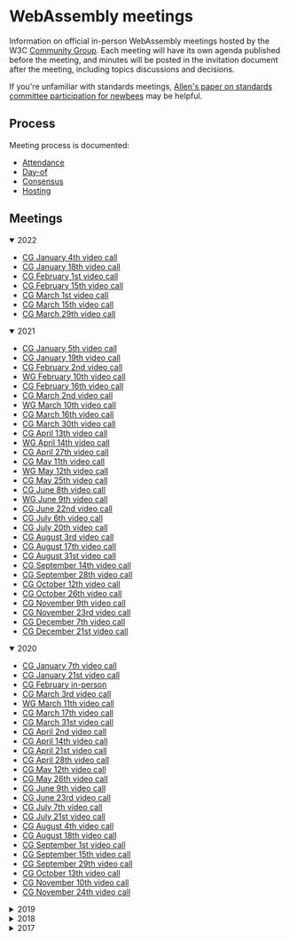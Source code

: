 # WebAssembly meetings

Information on official in-person WebAssembly meetings hosted by the W3C
[Community Group](https://w3.org/community/webassembly/). Each meeting will have its own
agenda published before the meeting, and minutes will be posted in the
invitation document after the meeting, including topics discussions and
decisions.

If you're unfamiliar with standards meetings,
[Allen's paper on standards committee participation for newbees](http://wirfs-brock.com/allen/files/papers/standpats-asianplop2016.pdf)
may be helpful.

## Process

Meeting process is documented:

* [Attendance](process/attendance.md)
* [Day-of](process/day-of.md)
* [Consensus](process/consensus.md)
* [Hosting](process/hosting.md)

## Meetings

<details open>
<summary>2022</summary>

   * [CG January 4th video call](main/2022/CG-01-04.md)
   * [CG January 18th video call](main/2022/CG-01-18.md)
   * [CG February 1st video call](main/2022/CG-02-01.md)
   * [CG February 15th video call](main/2022/CG-02-15.md)
   * [CG March 1st video call](main/2022/CG-03-01.md)
   * [CG March 15th video call](main/2021/CG-03-15.md)
   * [CG March 29th video call](main/2022/CG-03-29.md)

</details>

<details open>
<summary>2021</summary>

   * [CG January 5th video call](main/2021/CG-01-05.md)
   * [CG January 19th video call](main/2021/CG-01-19.md)
   * [CG February 2nd video call](main/2021/CG-02-02.md)
   * [WG February 10th video call](main/2021/WG-02-10.md)
   * [CG February 16th video call](main/2021/CG-02-16.md)
   * [CG March 2nd video call](main/2021/CG-03-02.md)
   * [WG March 10th video call](main/2021/WG-03-10.md)
   * [CG March 16th video call](main/2021/CG-03-16.md)
   * [CG March 30th video call](main/2021/CG-03-30.md)
   * [CG April 13th video call](main/2021/CG-04-13.md)
   * [WG April 14th video call](main/2021/WG-04-14.md)
   * [CG April 27th video call](main/2021/CG-04-27.md)
   * [CG May 11th video call](main/2021/CG-05-11.md)
   * [WG May 12th video call](main/2021/WG-05-12.md)
   * [CG May 25th video call](main/2021/CG-05-25.md)
   * [CG June 8th video call](main/2021/CG-06-08.md)
   * [WG June 9th video call](main/2021/WG-06-09.md)
   * [CG June 22nd video call](main/2021/CG-06-22.md)
   * [CG July 6th video call](main/2021/CG-07-06.md)
   * [CG July 20th video call](main/2021/CG-07-20.md)
   * [CG August 3rd video call](main/2021/CG-08-03.md)
   * [CG August 17th video call](main/2021/CG-08-17.md)
   * [CG August 31st video call](main/2021/CG-08-31.md)
   * [CG September 14th video call](main/2021/CG-09-14.md)
   * [CG September 28th video call](main/2021/CG-09-28.md)
   * [CG October 12th video call](main/2021/CG-10-12.md)
   * [CG October 26th video call](main/2021/CG-10-26.md)
   * [CG November 9th video call](main/2021/CG-11-09.md)
   * [CG November 23rd video call](main/2021/CG-11-23.md)
   * [CG December 7th video call](main/2021/CG-12-07.md)
   * [CG December 21st video call](main/2021/CG-12-21.md)

</details>

<details open>
<summary>2020</summary>

   * [CG January 7th video call](main/2020/CG-01-07.md)
   * [CG January 21st video call](main/2020/CG-01-21.md)
   * [CG February in-person](main/2020/CG-02.md)
   * [CG March 3rd video call](main/2020/CG-03-03.md)
   * [WG March 11th video call](main/2020/WG-03-11.md)
   * [CG March 17th video call](main/2020/CG-03-17.md)
   * [CG March 31st video call](main/2020/CG-03-31.md)
   * [CG April 2nd video call](main/2020/CG-04-02-Subtyping.md)
   * [CG April 14th video call](main/2020/CG-04-14.md)
   * [CG April 21st video call](main/2020/CG-04-21-Subtyping.md)
   * [CG April 28th video call](main/2020/CG-04-28.md)
   * [CG May 12th video call](main/2020/CG-05-12.md)
   * [CG May 26th video call](main/2020/CG-05-26.md)
   * [CG June 9th video call](main/2020/CG-06-09.md)
   * [CG June 23rd video call](main/2020/CG-06-23.md)
   * [CG July 7th video call](main/2020/CG-07-07.md)
   * [CG July 21st video call](main/2020/CG-07-21.md)
   * [CG August 4th video call](main/2020/CG-08-04.md)
   * [CG August 18th video call](main/2020/CG-08-18.md)
   * [CG September 1st video call](main/2020/CG-09-01.md)
   * [CG September 15th video call](main/2020/CG-09-15.md)
   * [CG September 29th video call](main/2020/CG-09-29.md)
   * [CG October 13th video call](main/2020/CG-10-13.md)
   * [CG November 10th video call](main/2020/CG-11-10.md)
   * [CG November 24th video call](main/2020/CG-11-24.md)

</details>

<details>
<summary>2019</summary>
  
   * [CG January 8th video call](main/2019/CG-01-08.md)
   * [WG January 16th video call](main/2019/WG-01-16.md)
   * [CG January 22nd video call](main/2019/CG-01-22.md)
   * [CG February 5th video call](main/2019/CG-02-05.md)
   * [WG February 13th video call](main/2019/WG-02-13.md)
   * [CG February 19th video call](main/2019/CG-02-19.md)
   * [CG March 5th video call](main/2019/CG-03-05.md)
   * [WG March 13th video call](main/2019/WG-03-13.md)
   * [CG March 19th video call](main/2019/CG-03-19.md)
   * [CG April 2nd video call](main/2019/CG-04-02.md)
   * [WG April 10th video call](main/2019/WG-04-10.md)
   * [CG April 16th video call](main/2019/CG-04-16.md)
   * [CG April 30th video call](main/2019/CG-04-30.md)
   * [CG May 14th video call](main/2019/CG-05-14.md)
   * [WG May 22nd video call](main/2019/WG-05-22.md)
   * [CG May 28th video call](main/2019/CG-05-28.md)
   * [CG June in-person](main/2019/CG-06.md)
   * [CG July 9th video call](main/2019/CG-07-09.md)
   * [WG July 17th video call](main/2019/WG-07-17.md)
   * [CG July 23rd video call](main/2019/CG-07-23.md)
   * [CG August 6th video call](main/2019/CG-08-06.md)
   * [CG August 20th video call](main/2019/CG-08-20.md)
   * [WG August 28th video call](main/2019/WG-08-28.md)
   * [CG September 3rd video call](main/2019/CG-09-03.md)
   * [CG September 17th video call](main/2019/CG-09-17.md)
   * [CG October 1st video call](main/2019/CG-10-01.md)
   * [CG October 15th video call](main/2019/CG-10-15.md)
   * [CG October 29th video call](main/2019/CG-10-29.md)
   * [CG November 12th video call](main/2019/CG-11-12.md)
   * [CG December 10th video call](main/2019/CG-12-10.md)

</details>

<details>
<summary>2018</summary>

   * [CG January 9th video call](main/2018/CG-01-09.md)
   * [WG January 11th video call](main/2018/WG-01-11.md)
   * [CG January 26th video call](main/2018/CG-01-26.md)
   * [CG February 6th video call](main/2018/CG-02-06.md)
   * [WG February 12th video call](main/2018/WG-02-12.md)
   * [CG February 21st video call](main/2018/CG-02-21.md)
   * [WG February 28th video call](main/2018/WG-02-28.md)
   * [CG March 6th video call](main/2018/CG-03-06.md)
   * [CG March 20th/21st video call](main/2018/CG-03-20v21.md)
   * [WG March 21st/22nd video call](main/2018/WG-03-21v22.md)
   * [CG April in-person](main/2018/CG-04.md)
   * [WG April 4th video call](main/2018/WG-04-04.md)
   * [CG May 1st video call](main/2018/CG-05-01.md)
   * [WG May 2nd video call](main/2018/WG-05-02.md)
   * [CG May 15th video call](main/2018/CG-05-15.md)
   * [WG May 23rd video call](main/2018/WG-05-23.md)
   * [CG May 29th video call](main/2018/CG-05-29.md)
   * [WG June 6th video call](main/2018/WG-06-06.md)
   * [CG June 12th video call](main/2018/CG-06-12.md)
   * [CG June 26th video call](main/2018/CG-06-26.md)
   * [CG July 10th video call](main/2018/CG-07-10.md)
   * [WG July 18th video call](main/2018/WG-07-18.md)
   * [CG July 24th video call](main/2018/CG-07-24.md)
   * [CG August 7th video call](main/2018/CG-08-07.md)
   * [WG August 15th video call](main/2018/WG-08-15.md)
   * [CG August 21st video call](main/2018/CG-08-21.md)
   * [WG August 29th video call](main/2018/WG-08-29.md)
   * [CG September 4th video call](main/2018/CG-09-04.md)
   * [WG September 12th video call](main/2018/WG-09-12.md)
   * [CG September 18th video call](main/2018/CG-09-18.md)
   * [WG September 26th video call](main/2018/WG-09-26.md)
   * [CG October 2nd video call](main/2018/CG-10-02.md)
   * [WG October 10th video call](main/2018/WG-10-10.md)
   * [CG October 16th video call](main/2018/CG-10-16.md)
   * [TPAC - CG/WG October in-person](main/2018/TPAC.md)
   * [WG November 7th video call](main/2018/WG-11-7.md)
   * [CG November 13th video call](main/2018/CG-11-13.md)
   * [CG November 27th video call](main/2018/CG-11-27.md)
   * [WG December 5th video call](main/2018/WG-12-05.md)
   * [CG December 11th video call](main/2018/CG-12-11.md)

</details>

<details>
<summary>2017</summary>

   * [CG May in-person](main/2017/CG-05.md)
   * [CG July 6th video call](main/2017/CG-07-06.md)
   * [CG July in-person](main/2017/CG-07.md)
   * [CG August 8th video call](main/2017/CG-08-08.md)
   * [CG August 22nd video call](main/2017/CG-08-22.md)
   * [CG September 5th video call](main/2017/CG-09-05.md)
   * [WG September 15th video call](main/2017/WG-09-15.md)
   * [CG September 19th video call](main/2017/CG-09-19.md)
   * [CG October 3rd video call](main/2017/CG-10-03.md)
   * [CG October 17th video call](main/2017/CG-10-17.md)
   * [CG November in-person](main/2017/CG-11.md)
   * [TPAC](main/2017/TPAC.md)
   * [CG November 14th video call](main/2017/CG-11-14.md)
   * [CG November 28th video call](main/2017/CG-11-28.md)
   * [WG December 6th video call](main/2017/WG-12-06.md)
   * [CG December 12th video call](main/2017/CG-12-12.md)

</details>
